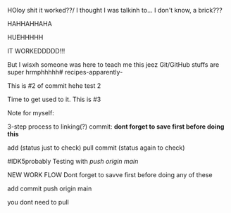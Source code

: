 HOloy shit it worked??/
I thought I was talkinh to... I don't know, a brick???

HAHHAHHAHA

HUEHHHHH

IT WORKEDDDDD!!!


But I wisxh someone was here to teach me this jeez Git/GitHub stuffs are super hrmphhhhh# recipes-apparently-


This is #2 of commit hehe test 2


Time to get used to it. This is #3

Note for myself:

3-step process to linking(?) commit:
**dont forget to save first before doing this**

add <filenme>
(status just to check)
pull
commit
(status again to check)


#IDK5probably
Testing with *push origin main* 


NEW WORK FLOW 
Dont forget to savve first before doing any of these


add <filename>
commit
push origin main


you dont need to pull 